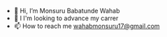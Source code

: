 - 👋 Hi, I’m Monsuru Babatunde Wahab
- 👀 I I'm looking to advance my carrer 
- 📫 How to reach me wahabmonsuru17@gmail.com

<!---
tundelism4u/tundelism4u is a ✨ special ✨ repository because its `README.md` (this file) appears on your GitHub profile.
You can click the Preview link to take a look at your changes.
--->
